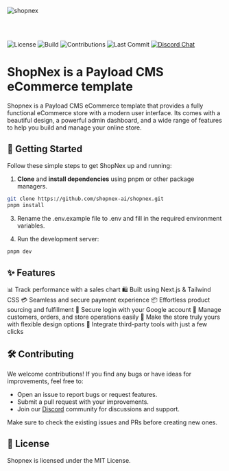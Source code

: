 ![shopnex](https://github.com/user-attachments/assets/d14a5926-dc54-486b-92c9-8bdc7133abb7)

<br/>
<br/>

![License](https://img.shields.io/github/license/shopnex-ai/shopnex) 
![Build](https://img.shields.io/github/actions/workflow/status/shopnex-ai/shopnex/ci.yaml) 
![Contributions](https://img.shields.io/badge/contributions-welcome-brightgreen) 
![Last Commit](https://img.shields.io/github/last-commit/shopnex-ai/shopnex) 
<a href="https://discord.gg/6NTt49jguY">
  <img src="https://img.shields.io/badge/chat-on%20discord-7289DA.svg" alt="Discord Chat" />
</a>

# ShopNex is a Payload CMS eCommerce template

Shopnex is a Payload CMS eCommerce template that provides a fully functional eCommerce store with a modern user interface. Its comes with a beautiful design, a powerful admin dashboard, and a wide range of features to help you build and manage your online store.

## 🚀 Getting Started

Follow these simple steps to get ShopNex up and running:

1. **Clone** and **install dependencies** using pnpm or other package managers.

```bash
git clone https://github.com/shopnex-ai/shopnex.git
pnpm install
```

3. Rename the .env.example file to .env and fill in the required environment variables.

4. Run the development server:

```bash
pnpm dev
```

## ✨ Features
📊 Track performance with a sales chart
🛍️ Built using Next.js & Tailwind CSS
💳 Seamless and secure payment experience
📦 Effortless product sourcing and fulfillment
🔐 Secure login with your Google account
📁 Manage customers, orders, and store operations easily
🎨 Make the store truly yours with flexible design options
🧩 Integrate third-party tools with just a few clicks

## 🛠️ Contributing
We welcome contributions! If you find any bugs or have ideas for improvements, feel free to:

- Open an issue to report bugs or request features.
- Submit a pull request with your improvements.
- Join our [Discord](https://discord.gg/MFc9x7vdXK) community for discussions and support.
<p>Make sure to check the existing issues and PRs before creating new ones.</p>

## 📄 License
Shopnex is licensed under the MIT License.
